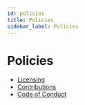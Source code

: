 ```yaml
---
id: policies
title: Policies
sidebar_label: Policies
---
```


# Policies

* [Licensing](https://github.com/Microsoft/fast/blob/master/LICENSE)
* [Contributions](https://github.com/Microsoft/fast/blob/master/CONTRIBUTING.md)
* [Code of Conduct](https://github.com/Microsoft/fast/blob/master/CODE_OF_CONDUCT.md)